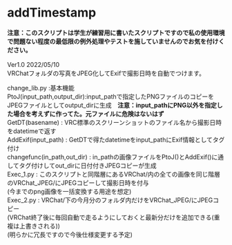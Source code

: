 # addTimestamp  
**注意：このスクリプトは学生が練習用に書いたスクリプトですので私の使用環境で問題ない程度の最低限の例外処理やテストを施していませんのでお気を付けください。**  
  
Ver1.0 2022/05/10　  
VRChatフォルダの写真をJPEG化してExifで撮影日時を自動でつけます。  
  
change_lib.py :基本機能   
     PtoJ(input_path,output_dir):input_pathで指定したPNGファイルのコピーをJPEGファイルとしてoutput_dirに生成　**注意：input_pathにPNG以外を指定した場合を考えずに作ってた。元ファイルに危険はないはず**  
     GetDT(basename) : VRC標準のスクリーンショットのファイル名から撮影日時をdatetimeで返す  
     AddExif(input_path) : GetDTで得たdatetimeをinput_pathにExif情報としてタグ付け  
     changefunc(in_path,out_dir) : in_pathの画像ファイルをPtoJ()とAddExif()に通してタグ付けしてout_dirに日付付きJPEGコピーが生成  
Exec_1.py : このスクリプトと同階層にあるVRChat/内の全ての画像を同じ階層のVRChat_JPEG/にJPEGコピーして撮影日時を付与  
(今までのpng画像を一括変換する用途を想定)  
Exec_2.py : VRChat/下の今月分のフォルダ内だけをVRChat_JPEG/にJPEGコピー  
(VRChat終了後に毎回自動で走るようにしておくと最新分だけを追加できる(重複は上書きされる))  
(明らかに冗長ですので今後仕様変更する予定)  
